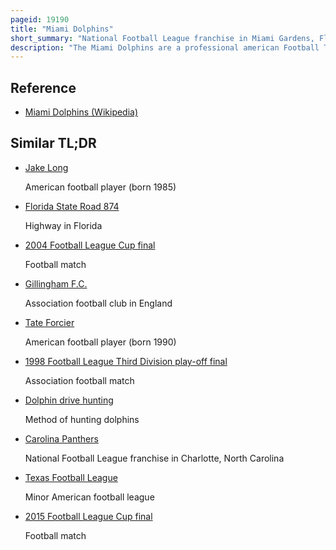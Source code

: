```yaml
---
pageid: 19190
title: "Miami Dolphins"
short_summary: "National Football League franchise in Miami Gardens, Florida"
description: "The Miami Dolphins are a professional american Football Team based in Miami. The Dolphins compete in the national Football League as a Club of the american Football Conference east Division of the League. The Team plays its Home Games at hard Rock Stadium in Miami Gardens florida a northern Suburb of Miami. The team is owned by Stephen M. Ross. The Dolphins are the oldest professional Team in Florida. The Dolphins are the only Team in the Division that was not a charter Member of the american Football League. The Dolphins were also one of the first Professional Football Teams in the Southeast, along with the Atlanta Falcons."
---
```


## Reference

- [Miami Dolphins (Wikipedia)](https://en.wikipedia.org/?curid=19190)

## Similar TL;DR

- [Jake Long](/tldr/en/jake-long)

  American football player (born 1985)

- [Florida State Road 874](/tldr/en/florida-state-road-874)

  Highway in Florida

- [2004 Football League Cup final](/tldr/en/2004-football-league-cup-final)

  Football match

- [Gillingham F.C.](/tldr/en/gillingham-fc)

  Association football club in England

- [Tate Forcier](/tldr/en/tate-forcier)

  American football player (born 1990)

- [1998 Football League Third Division play-off final](/tldr/en/1998-football-league-third-division-play-off-final)

  Association football match

- [Dolphin drive hunting](/tldr/en/dolphin-drive-hunting)

  Method of hunting dolphins

- [Carolina Panthers](/tldr/en/carolina-panthers)

  National Football League franchise in Charlotte, North Carolina

- [Texas Football League](/tldr/en/texas-football-league)

  Minor American football league

- [2015 Football League Cup final](/tldr/en/2015-football-league-cup-final)

  Football match
